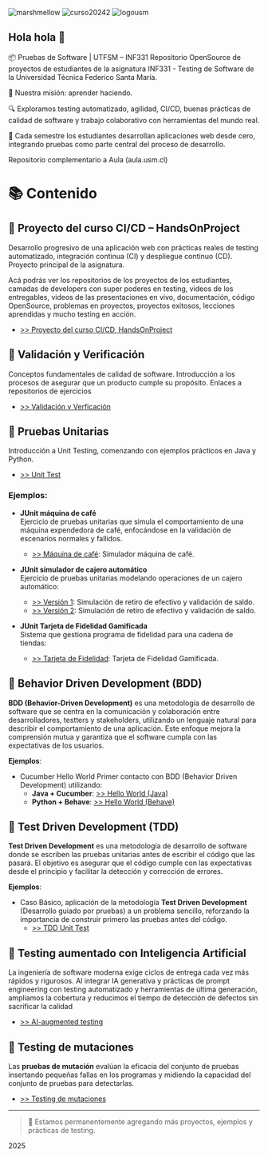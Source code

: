![marshmellow](https://github.com/Pruebas-de-Software/HandsOnProject/blob/main/material/marshmellow.png)
![curso20242](https://github.com/Pruebas-de-Software/HandsOnProject/blob/main/material/curso20232.png)
![logousm](https://github.com/Pruebas-de-Software/HandsOnProject/blob/main/material/logoUSM.png)

## Hola hola 👋

📦 Pruebas de Software | UTFSM – INF331
Repositorio OpenSource de proyectos de estudiantes de la asignatura INF331 - Testing de Software de la Universidad Técnica Federico Santa María.

🎯 Nuestra misión: aprender haciendo.

🔍 Exploramos testing automatizado, agilidad, CI/CD, buenas prácticas de calidad de software y trabajo colaborativo con herramientas del mundo real.

🚀 Cada semestre los estudiantes desarrollan aplicaciones web desde cero, integrando pruebas como parte central del proceso de desarrollo.

Repositorio complementario a Aula (aula.usm.cl)

# 📚 Contenido

## 🔹 Proyecto del curso CI/CD – HandsOnProject
Desarrollo progresivo de una aplicación web con prácticas reales de testing automatizado, integración continua (CI) y despliegue continuo (CD). Proyecto principal de la asignatura.

Acá podrás ver los repositorios de los proyectos de los estudiantes, camadas de developers con super poderes en testing, videos de los entregables, videos de las presentaciones en vivo, documentación, código OpenSource, problemas en proyectos, proyectos exitosos, lecciones aprendidas y mucho testing en acción.

- [>> Proyecto del curso CI/CD, HandsOnProject](https://github.com/Pruebas-de-Software/HandsOnProject)

## 🔹 Validación y Verificación
Conceptos fundamentales de calidad de software. Introducción a los procesos de asegurar que un producto cumple su propósito. 
Enlaces a repositorios de ejercicios

- [>> Validación y Verficación](https://github.com/Pruebas-de-Software/VerificacionVsValidacion)


## 🔹 Pruebas Unitarias
Introducción a Unit Testing, comenzando con ejemplos prácticos en Java y Python.

- [>> Unit Test](https://github.com/Pruebas-de-Software/PruebasUnitarias/tree/main)

### Ejemplos:

- **JUnit máquina de café**  
  Ejercicio de pruebas unitarias que simula el comportamiento de una máquina expendedora de café, enfocándose en la validación de escenarios normales y fallidos.

  - [>> Máquina de café](https://github.com/Pruebas-de-Software/JUnit-Maquina-de-cafe): Simulador máquina de café.

- **JUnit simulador de cajero automático**  
  Ejercicio de pruebas unitarias modelando operaciones de un cajero automático:
  
  - [>> Versión 1](https://github.com/Pruebas-de-Software/JUnit-Retiro-Deposito-Cuenta-Bancaria): Simulación de retiro de efectivo y validación de saldo.
  - [>> Versión 2](https://github.com/Pruebas-de-Software/JUnit-Retiros-y-Depositos): Simulación de retiro de efectivo y validación de saldo.

 - **JUnit Tarjeta de Fidelidad Gamificada**  
   Sistema que gestiona programa de fidelidad para una cadena de tiendas:
  
   - [>> Tarjeta de Fidelidad](https://github.com/Pruebas-de-Software/PruebasUnitarias/blob/main/tarjetagamificada.md): Tarjeta de Fidelidad Gamificada.


## 🔹 Behavior Driven Development (BDD)
**BDD (Behavior-Driven Development)** es una metodología de desarrollo de software que se centra en la comunicación y colaboración entre desarrolladores, testters y stakeholders, utilizando un lenguaje natural para describir el comportamiento de una aplicación. Este enfoque mejora la comprensión mutua y garantiza que el software cumpla con las expectativas de los usuarios. 

**Ejemplos**:

- Cucumber Hello World Primer contacto con BDD (Behavior Driven Development) utilizando: 
  -  **Java + Cucumber**: [>> Hello World (Java)](https://github.com/Pruebas-de-Software/Cucumber-hello-world)
  -  **Python + Behave**: [>> Hello World (Behave)](https://github.com/Pruebas-de-Software/Behave-hello-world)


## 🔹 Test Driven Development (TDD) 
**Test Driven Development** es una metodología de desarrollo de software donde se escriben las pruebas unitarias antes de escribir el código que las pasará. El objetivo es asegurar que el código cumple con las expectativas desde el principio y facilitar la detección y corrección de errores. 

**Ejemplos**:

- Caso Básico, aplicación de la metodología **Test Driven Development** (Desarrollo guiado por pruebas) a un problema sencillo, reforzando la importancia de construir primero las pruebas antes del código.
   - [>> TDD Unit Test](https://github.com/Pruebas-de-Software/Unittest-Basico)


## 🔹 Testing aumentado con Inteligencia Artificial
La ingeniería de software moderna exige ciclos de entrega cada vez más rápidos y rigurosos. Al integrar IA generativa y prácticas de prompt engineering con testing automatizado y herramientas de última generación, ampliamos la cobertura y reducimos el tiempo de detección de defectos sin sacrificar la calidad

- [>> AI-augmented testing](https://github.com/Pruebas-de-Software/supercharge-testing-with-ai)

## 🔹 Testing de mutaciones
Las **pruebas de mutación** evalúan la eficacia del conjunto de pruebas insertando pequeñas fallas en los programas y midiendo la capacidad del conjunto de pruebas para detectarlas.

- [>> Testing de mutaciones](#)

---

> 🚧 Estamos permanentemente agregando más proyectos, ejemplos y prácticas de testing.

2025 

